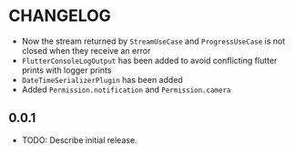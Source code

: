 # CHANGELOG

- Now the stream returned by `StreamUseCase` and `ProgressUseCase` is not closed when they receive an error
- `FlutterConsoleLogOutput` has been added to avoid conflicting flutter prints with logger prints
- `DateTimeSerializerPlugin` has been added
- Added `Permission.notification` and `Permission.camera`

## 0.0.1

* TODO: Describe initial release.
